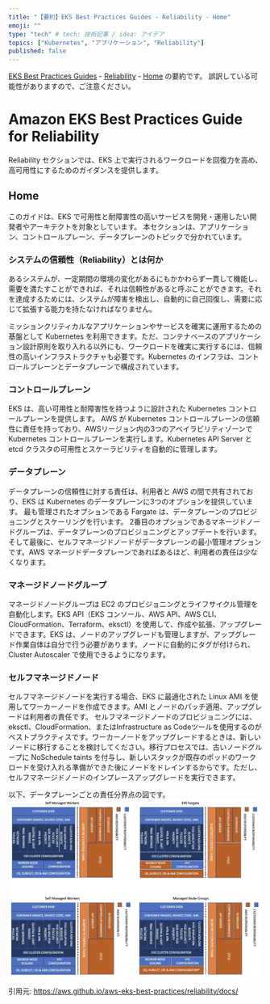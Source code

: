 ```yaml
---
title: "【要約】EKS Best Practices Guides - Reliability - Home"
emoji: ""
type: "tech" # tech: 技術記事 / idea: アイデア
topics: ["Kubernetes", "アプリケーション", "Reliability"]
published: false
---
```


[EKS Best Practices Guides](https://aws.github.io/aws-eks-best-practices/) - [Reliability](https://aws.github.io/aws-eks-best-practices/reliability/docs/) - [Home](https://aws.github.io/aws-eks-best-practices/reliability/docs/) の要約です。
誤訳している可能性がありますので、ご注意ください。

# Amazon EKS Best Practices Guide for Reliability

Reliability セクションでは、EKS 上で実行されるワークロードを回復力を高め、高可用性にするためのガイダンスを提供します。

## Home

このガイドは、EKS で可用性と耐障害性の高いサービスを開発・運用したい開発者やアーキテクトを対象としています。
本セクションは、アプリケーション、コントロールプレーン、データプレーンのトピックで分かれています。

### システムの信頼性（Reliability）とは何か

あるシステムが、一定期間の環境の変化があるにもかかわらず一貫して機能し、需要を満たすことができれば、それは信頼性があると呼ぶことができます。それを達成するためには、システムが障害を検出し、自動的に自己回復し、需要に応じて拡張する能力を持たなければなりません。

ミッションクリティカルなアプリケーションやサービスを確実に運用するための基盤として Kubernetes を利用できます。ただ、コンテナベースのアプリケーション設計原則を取り入れる以外にも、ワークロードを確実に実行するには、信頼性の高いインフラストラクチャも必要です。Kubernetes のインフラは、コントロールプレーンとデータプレーンで構成されています。

### コントロールプレーン

EKS は、高い可用性と耐障害性を持つように設計された Kubernetes コントロールプレーンを提供します。
AWS が Kubernetes コントロールプレーンの信頼性に責任を持っており、AWSリージョン内の3つのアベイラビリティゾーンで Kubernetes コントロールプレーンを実行します。Kubernetes API Server と etcd クラスタの可用性とスケーラビリティを自動的に管理します。

### データプレーン

データプレーンの信頼性に対する責任は、利用者と AWS の間で共有されており、EKS は Kubernetes のデータプレーンに3つのオプションを提供しています。
最も管理されたオプションである Fargate は、データプレーンのプロビジョニングとスケーリングを行います。
2番目のオプションであるマネージドノードグループは、データプレーンのプロビジョニングとアップデートを行います。
そして最後に、セルフマネージドノードがデータプレーンの最小管理オプションです。AWS マネージドデータプレーンであればあるほど、利用者の責任は少なくなります。

### マネージドノードグループ

マネージドノードグループは EC2 のプロビジョニングとライフサイクル管理を自動化します。EKS API（EKS コンソール、AWS API、AWS CLI、CloudFormation、Terraform、eksctl）を使用して、作成や拡張、アップグレードできます。EKS は、ノードのアップグレードも管理しますが、アップグレード作業自体は自分で行う必要があります。ノードに自動的にタグが付けられ、Cluster Autoscaler で使用できるようになります。

### セルフマネージドノード

セルフマネージドノードを実行する場合、EKS に最適化された Linux AMI を使用してワーカーノードを作成できます。AMI とノードのパッチ適用、アップグレードは利用者の責任です。
セルフマネージドノードのプロビジョニングには、eksctl、CloudFormation、またはInfrastructure as Codeツールを使用するのがベストプラクティスです。ワーカーノードをアップグレードするときは、新しいノードに移行することを検討してください。移行プロセスでは、古いノードグループに NoSchedule taints を付与し、新しいスタックが既存のポッドのワークロードを受け入れる準備ができた後にノードをドレインするからです。ただし、セルフマネージドノードのインプレースアップグレードを実行できます。

以下、データプレーンごとの責任分界点の図です。
![responsibility_map](/images/eks-best-practice/reliability/responsibility_map.png)

引用元: https://aws.github.io/aws-eks-best-practices/reliability/docs/
